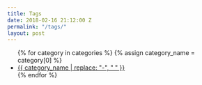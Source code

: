 ```yaml
---
title: Tags
date: 2018-02-16 21:12:00 Z
permalink: "/tags/"
layout: post
---
```


<ul>
{% for category in categories %}
    {% assign category_name = category[0] %}
    <li>
        <a href="/category/{{ category_name | slugify }}/">{{ category_name | replace: "-", " " }}</a>
    </li>
{% endfor %}
</ul>